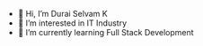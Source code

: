 - 👋 Hi, I’m Durai Selvam K
- 👀 I’m interested in IT Industry
- 🌱 I’m currently learning Full Stack Development
